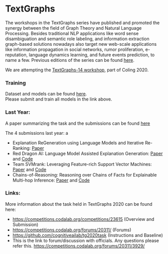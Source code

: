 # TextGraphs

The workshops in the TextGraphs series have published and promoted the synergy between the field of Graph Theory and Natural Language Processing. Besides traditional NLP applications like word sense disambiguation and semantic role labeling, and information extraction graph-based solutions nowadays also target new web-scale applications like information propagation in social networks, rumor proliferation, e-reputation, language dynamics learning, and future events prediction, to name a few.  Previous editions of the series can be found [here](http://textgraphs.org/).

We are attempting the [TextGraphs-14 workshop](https://sites.google.com/view/textgraphs2020), part of Coling 2020.

### Training
Dataset and models can be found [here](https://drive.google.com/drive/folders/1qXA57-w_2In6BOeRfSpqeNFmMjVFoRy5).  
Please submit and train all models in the link above.

### Last Year:  
  
A paper summarizing the task and the submissions can be found [here](https://www.aclweb.org/anthology/D19-5309.pdf)  
  
The 4 submissions last year:  a
- Explanation ReGeneration using Language Models and Iterative Re-Ranking: [Paper](https://www.aclweb.org/anthology/D19-5310.pdf)  
- Red Dragon AI: Language Model Assisted Explanation Generation: [Paper](https://www.aclweb.org/anthology/D19-5311.pdf) and [Code](https://github.com/mdda/worldtree_corpus/tree/textgraphs)  
- Team SVMrank: Leveraging Feature-rich Support Vector Machines: [Paper](https://www.aclweb.org/anthology/D19-5312.pdf) and [Code](https://github.com/jenlindadsouza/tg2019task)   
- Chains-of-Reasoning: Reasoning over Chains of Facts for Explainable Multi-hop Inference: [Paper](https://www.aclweb.org/anthology/D19-5313.pdf) and [Code](https://github.com/ameyagodbole/multihop_inference_explanation_regeneration)   
  
### Links:  
More information about the task held in TextGraphs 2020 can be found here:  
  
- https://competitions.codalab.org/competitions/23615 (Overview and Submission)  
- https://competitions.codalab.org/forums/20311/ (Forums)  
- https://github.com/cognitiveailab/tg2020task (Instructions and Baseline)  
- This is the link to forum/discussion with officials. Any questions please refer this. https://competitions.codalab.org/forums/20311/3929/

